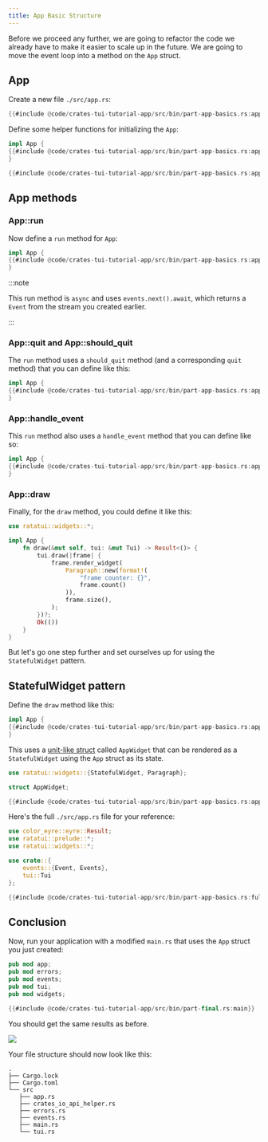 ```yaml
---
title: App Basic Structure
---
```


Before we proceed any further, we are going to refactor the code we already have to make it easier
to scale up in the future. We are going to move the event loop into a method on the `App` struct.

## App

Create a new file `./src/app.rs`:

```rust title="src/app.rs"
{{#include @code/crates-tui-tutorial-app/src/bin/part-app-basics.rs:app}}
```

Define some helper functions for initializing the `App`:

```rust title="src/app.rs"
impl App {
{{#include @code/crates-tui-tutorial-app/src/bin/part-app-basics.rs:app_new}}
}

{{#include @code/crates-tui-tutorial-app/src/bin/part-app-basics.rs:app_default}}
```

## App methods

### App::run

Now define a `run` method for `App`:

```rust title="src/app.rs"
impl App {
{{#include @code/crates-tui-tutorial-app/src/bin/part-app-basics.rs:app_run}}
}
```

:::note

This run method is `async` and uses `events.next().await`, which returns a `Event` from the stream
you created earlier.

:::

### App::quit and App::should_quit

The `run` method uses a `should_quit` method (and a corresponding `quit` method) that you can define
like this:

```rust title="src/app.rs"
impl App {
{{#include @code/crates-tui-tutorial-app/src/bin/part-app-basics.rs:app_quit}}
}
```

### App::handle_event

This `run` method also uses a `handle_event` method that you can define like so:

```rust title="src/app.rs"
impl App {
{{#include @code/crates-tui-tutorial-app/src/bin/part-app-basics.rs:app_handle_event}}
}
```

### App::draw

Finally, for the `draw` method, you could define it like this:

```rust title="src/app.rs"
use ratatui::widgets::*;

impl App {
    fn draw(&mut self, tui: &mut Tui) -> Result<()> {
        tui.draw(|frame| {
            frame.render_widget(
                Paragraph::new(format!(
                    "frame counter: {}",
                    frame.count()
                )),
                frame.size(),
            );
        })?;
        Ok(())
    }
}
```

But let's go one step further and set ourselves up for using the `StatefulWidget` pattern.

## StatefulWidget pattern

Define the `draw` method like this:

```rust title="src/app.rs"
impl App {
{{#include @code/crates-tui-tutorial-app/src/bin/part-app-basics.rs:app_draw}}
}
```

This uses a [unit-like struct] called `AppWidget` that can be rendered as a `StatefulWidget` using
the `App` struct as its state.

[unit-like struct]:
  https://doc.rust-lang.org/book/ch05-01-defining-structs.html#unit-like-structs-without-any-fields

```rust title="src/app.rs"
use ratatui::widgets::{StatefulWidget, Paragraph};

struct AppWidget;

{{#include @code/crates-tui-tutorial-app/src/bin/part-app-basics.rs:app_statefulwidget}}
```

Here's the full `./src/app.rs` file for your reference:

```rust collapsed title="src/app.rs (click to expand)"
use color_eyre::eyre::Result;
use ratatui::prelude::*;
use ratatui::widgets::*;

use crate::{
    events::{Event, Events},
    tui::Tui
};

{{#include @code/crates-tui-tutorial-app/src/bin/part-app-basics.rs:full_app}}
```

## Conclusion

Now, run your application with a modified `main.rs` that uses the `App` struct you just created:

```rust title="src/main.rs"
pub mod app;
pub mod errors;
pub mod events;
pub mod tui;
pub mod widgets;

{{#include @code/crates-tui-tutorial-app/src/bin/part-final.rs:main}}
```

You should get the same results as before.

![](./crates-tui-tutorial-part-app-basics.gif)

Your file structure should now look like this:

```
.
├── Cargo.lock
├── Cargo.toml
└── src
   ├── app.rs
   ├── crates_io_api_helper.rs
   ├── errors.rs
   ├── events.rs
   ├── main.rs
   └── tui.rs
```
